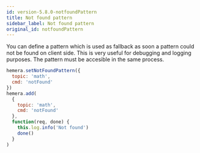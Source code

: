 ```yaml
---
id: version-5.8.0-notfoundPattern
title: Not found pattern
sidebar_label: Not found pattern
original_id: notfoundPattern
---
```


You can define a pattern which is used as fallback as soon a pattern could not be found on client side. This is very useful for debugging and logging purposes.
The pattern must be accesible in the same process.

```js
hemera.setNotFoundPattern({
  topic: 'math',
  cmd: 'notFound'
})
hemera.add(
  {
    topic: 'math',
    cmd: 'notFound'
  },
  function(req, done) {
    this.log.info('Not found')
    done()
  }
)
```
